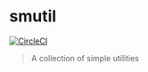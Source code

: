 # smutil
[![CircleCI](https://circleci.com/gh/audseb/smutil/tree/master.svg?style=svg)](https://circleci.com/gh/audseb/smutil/tree/master)

> A collection of simple utilities
